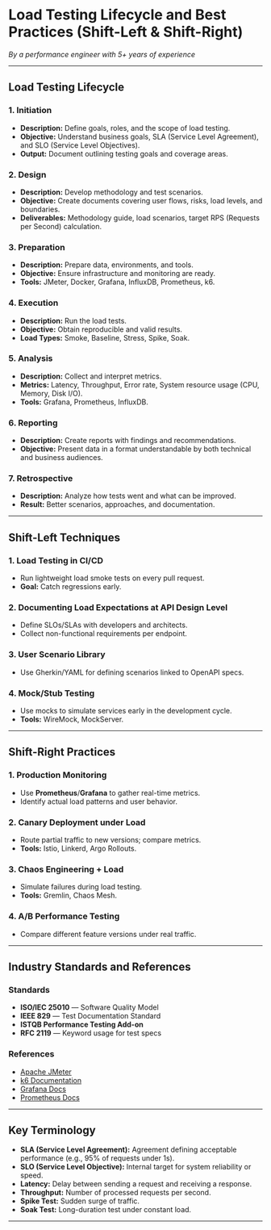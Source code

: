 # Load Testing Lifecycle and Best Practices (Shift-Left & Shift-Right)

*By a performance engineer with 5+ years of experience*

---

## Load Testing Lifecycle

### 1. Initiation
- **Description:** Define goals, roles, and the scope of load testing.
- **Objective:** Understand business goals, SLA (Service Level Agreement), and SLO (Service Level Objectives).
- **Output:** Document outlining testing goals and coverage areas.

### 2. Design
- **Description:** Develop methodology and test scenarios.
- **Objective:** Create documents covering user flows, risks, load levels, and boundaries.
- **Deliverables:** Methodology guide, load scenarios, target RPS (Requests per Second) calculation.

### 3. Preparation
- **Description:** Prepare data, environments, and tools.
- **Objective:** Ensure infrastructure and monitoring are ready.
- **Tools:** JMeter, Docker, Grafana, InfluxDB, Prometheus, k6.

### 4. Execution
- **Description:** Run the load tests.
- **Objective:** Obtain reproducible and valid results.
- **Load Types:** Smoke, Baseline, Stress, Spike, Soak.

### 5. Analysis
- **Description:** Collect and interpret metrics.
- **Metrics:** Latency, Throughput, Error rate, System resource usage (CPU, Memory, Disk I/O).
- **Tools:** Grafana, Prometheus, InfluxDB.

### 6. Reporting
- **Description:** Create reports with findings and recommendations.
- **Objective:** Present data in a format understandable by both technical and business audiences.

### 7. Retrospective
- **Description:** Analyze how tests went and what can be improved.
- **Result:** Better scenarios, approaches, and documentation.

---

## Shift-Left Techniques

###  1. Load Testing in CI/CD
- Run lightweight load smoke tests on every pull request.
- **Goal:** Catch regressions early.

### 2. Documenting Load Expectations at API Design Level
- Define SLOs/SLAs with developers and architects.
- Collect non-functional requirements per endpoint.

### 3. User Scenario Library
- Use Gherkin/YAML for defining scenarios linked to OpenAPI specs.

### 4. Mock/Stub Testing
- Use mocks to simulate services early in the development cycle.
- **Tools:** WireMock, MockServer.

---

## Shift-Right Practices

###  1. Production Monitoring
- Use **Prometheus**/**Grafana** to gather real-time metrics.
- Identify actual load patterns and user behavior.

###  2. Canary Deployment under Load
- Route partial traffic to new versions; compare metrics.
- **Tools:** Istio, Linkerd, Argo Rollouts.

###  3. Chaos Engineering + Load
- Simulate failures during load testing.
- **Tools:** Gremlin, Chaos Mesh.

###  4. A/B Performance Testing
- Compare different feature versions under real traffic.

---

##  Industry Standards and References

### Standards
- **ISO/IEC 25010** — Software Quality Model
- **IEEE 829** — Test Documentation Standard
- **ISTQB Performance Testing Add-on**
- **RFC 2119** — Keyword usage for test specs

### References
- [Apache JMeter](https://jmeter.apache.org)
- [k6 Documentation](https://k6.io/docs)
- [Grafana Docs](https://grafana.com/docs/)
- [Prometheus Docs](https://prometheus.io/docs/)

---

##  Key Terminology

- **SLA (Service Level Agreement):** Agreement defining acceptable performance (e.g., 95% of requests under 1s).
- **SLO (Service Level Objective):** Internal target for system reliability or speed.
- **Latency:** Delay between sending a request and receiving a response.
- **Throughput:** Number of processed requests per second.
- **Spike Test:** Sudden surge of traffic.
- **Soak Test:** Long-duration test under constant load.

---
